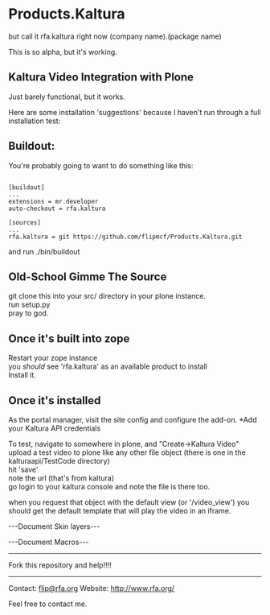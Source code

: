 Products.Kaltura
================
but call it rfa.kaltura right now (company name).(package name)

This is so alpha, but it's working.


Kaltura Video Integration with Plone
----

Just barely functional, but it works.

Here are some installation 'suggestions' because I haven't run through a full installation test:

Buildout:
--
You're probably going to want to do something like this:

<pre><code>
[buildout]
...
extensions = mr.developer
auto-checkout = rfa.kaltura

[sources]
...
rfa.kaltura = git https://github.com/flipmcf/Products.Kaltura.git
</code></pre>

and run ./bin/buildout


Old-School Gimme The Source
--
git clone this into your src/ directory in your plone instance.<br>
run setup.py<br>
pray to god.<br>



Once it's built into zope
--
Restart your zope instance<br>
you _should_ see 'rfa.kaltura' as an available product to install<br>
Install it.<br>


Once it's installed
--
As the portal manager, visit the site config and configure the add-on. 
*Add your Kaltura API credentials


To test, navigate to somewhere in plone, and "Create->Kaltura Video"<br>
upload a test video to plone like any other file object (there is one in the kalturaapi/TestCode directory)<br>
hit 'save'<br>
note the url (that's from kaltura)<br>
go login to your kaltura console and note the file is there too.<br>

when you request that object with the default view (or '/video_view') 
you should get the default template that will play the video in an iframe.


---Document Skin layers---

---Document Macros---


---

Fork this repository and help!!!!


--------
Contact: flip@rfa.org
Website: http://www.rfa.org/

Feel free to contact me.
